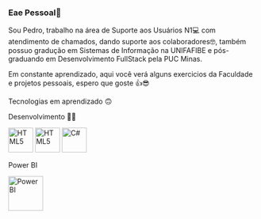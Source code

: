 ### Eae Pessoal👋

Sou Pedro, trabalho na área de Suporte aos Usuários N1💻 com atendimento de chamados, dando suporte aos colaboradores🤓, também possuo gradução em Sistemas de Informação na UNIFAFIBE e pós-graduando em Desenvolvimento FullStack pela PUC Minas.

Em constante aprendizado, aqui você verá alguns exercicios da Faculdade e projetos pessoais, espero que goste 👍😎

Tecnologias em aprendizado 🙃

Desenvolvimento 👨‍💻

<img alt="HTML5" src="https://cdn-icons-png.flaticon.com/512/5968/5968267.png" width="50ox" height="50px"/>


<img alt="HTML5" src="https://cdn-icons-png.flaticon.com/512/732/732190.png" width="50ox" height="50px"/>


<img alt="C#" src="https://cdn-icons-png.flaticon.com/512/6132/6132221.png" width="50px" height="50px"/>
<ion-icon name="logo-html5"></ion-icon>


<p>Power BI</p>

<img alt="PowerBI" src="https://cdn-icons-png.flaticon.com/512/4882/4882942.png" width="70px" height="70px"/>

<ion-icon name="logo-nodejs"></ion-icon>



<httml>

<body>
  <script src="https://unpkg.com/ionicons@4.5.10-0/dist/ionicons.js"></script>
</body>




</html>





